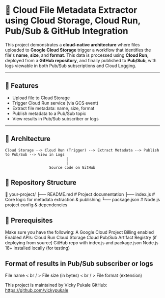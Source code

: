 # 📁 Cloud File Metadata Extractor using Cloud Storage, Cloud Run, Pub/Sub & GitHub Integration

This project demonstrates a **cloud-native architecture** where files uploaded to **Google Cloud Storage** trigger a workflow that identifies the file's **name**, **size**, and **format**. This data is processed using **Cloud Run**, deployed from a **GitHub repository**, and finally published to **Pub/Sub**, with logs viewable in both Pub/Sub subscriptions and Cloud Logging.

---

## 🚀 Features

- Upload file to Cloud Storage
- Trigger Cloud Run service (via GCS event)
- Extract file metadata: name, size, format
- Publish metadata to a Pub/Sub topic
- View results in Pub/Sub subscriber or logs

---

## 🧱 Architecture

```text
Cloud Storage --> Cloud Run (Trigger) --> Extract Metadata --> Publish to Pub/Sub --> View in Logs
                            |
                            |
                    Source code on GitHub
```

## 📂 Repository Structure

📁 your-project/
├── README.md           # Project documentation
├── index.js            # Core logic for metadata extraction & publishing
└── package.json        # Node.js project config & dependencies

## 🔧 Prerequisites
Make sure you have the following:
A Google Cloud Project
Billing enabled
Enabled APIs:
  Cloud Run
  Cloud Storage
  Cloud Pub/Sub
  Artifact Registry (if deploying from source)
GitHub repo with index.js and package.json
Node.js 18+ installed locally (for testing)

## Format of results in Pub/Sub subscriber or logs

  File name  < br / > File size (in bytes)  < br / > File format (extension)
  
This project is maintained by Vicky Pukale
GitHub: https://github.com/vickypukale
